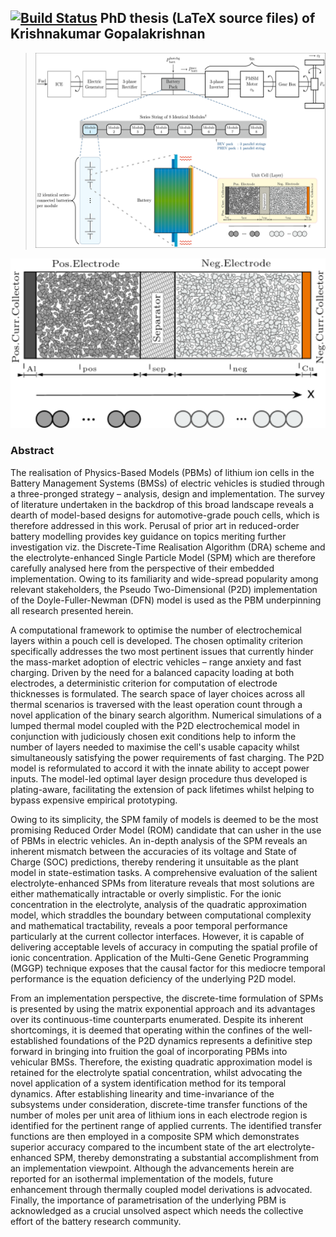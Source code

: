 ## [![Build Status](https://travis-ci.com/krishnakumarg1984/phd_thesis.svg?token=1FbiHkxybL69NMqKddYU&branch=master)](https://travis-ci.com/krishnakumarg1984/phd_thesis) PhD thesis (LaTeX source files) of Krishnakumar Gopalakrishnan

> <img src="chapters/layer_opt/figures/drivetrain.png" alt="Schematic depicting the vehicle-to-cell hierarchical overview of a typical electrified powertrain architecture" width="505" height="312" />
<img src="/chapters/introduction/figures/cell_sandwich_svg.svg" alt="Schematic depicting the basic construction of a lithium ion unit cell" width="505" />

### Abstract

The realisation of Physics-Based Models (PBMs) of lithium ion cells in the
Battery Management Systems (BMSs) of electric vehicles is studied through a
three-pronged strategy &ndash; analysis, design and implementation. The survey of
literature undertaken in the backdrop of this broad landscape reveals a dearth
of model-based designs for automotive-grade pouch cells, which is therefore
addressed in this work. Perusal of prior art in reduced-order battery modelling
provides key guidance on topics meriting further investigation viz. the
Discrete-Time Realisation Algorithm (DRA) scheme and the electrolyte-enhanced
Single Particle Model (SPM) which are therefore carefully analysed here from the
perspective of their embedded implementation. Owing to its familiarity and
wide-spread popularity among relevant stakeholders, the Pseudo Two-Dimensional
(P2D) implementation of the Doyle-Fuller-Newman (DFN) model is used as the PBM
underpinning all research presented herein.

A computational framework to optimise the number of electrochemical layers
within a pouch cell is developed. The chosen optimality criterion specifically
addresses the two most pertinent issues that currently hinder the mass-market
adoption of electric vehicles &ndash; range anxiety and fast charging. Driven by the
need for a balanced capacity loading at both electrodes, a deterministic
criterion for computation of electrode thicknesses is formulated. The search
space of layer choices across all thermal scenarios is traversed with the least
operation count through a novel application of the binary search algorithm.
Numerical simulations of a lumped thermal model coupled with the P2D
electrochemical model in conjunction with judiciously chosen exit conditions
help to inform the number of layers needed to maximise the cell's usable
capacity whilst simultaneously satisfying the power requirements of fast
charging. The P2D model is reformulated to accord it with the innate ability to
accept power inputs. The model-led optimal layer design procedure thus developed
is plating-aware, facilitating the extension of pack lifetimes whilst helping to
bypass expensive empirical prototyping.


Owing to its simplicity, the SPM family of models is deemed to be the most
promising Reduced Order Model (ROM) candidate that can usher in the use of PBMs
in electric vehicles. An in-depth analysis of the SPM reveals an inherent
mismatch between the accuracies of its voltage and State of Charge (SOC)
predictions, thereby rendering it unsuitable as the plant model in
state-estimation tasks. A comprehensive evaluation of the salient
electrolyte-enhanced SPMs from literature reveals that most solutions are either
mathematically intractable or overly simplistic. For the ionic concentration in
the electrolyte, analysis of the quadratic approximation model, which straddles
the boundary between computational complexity and mathematical tractability,
reveals a poor temporal performance particularly at the current collector
interfaces. However, it is capable of delivering acceptable levels of accuracy
in computing the spatial profile of ionic concentration. Application of the
Multi-Gene Genetic Programming (MGGP) technique exposes that the causal factor
for this mediocre temporal performance is the equation deficiency of the
underlying P2D model.

From an implementation perspective, the discrete-time formulation of SPMs is
presented by using the matrix exponential approach and its advantages over its
continuous-time counterparts enumerated. Despite its inherent shortcomings, it
is deemed that operating within the confines of the well-established foundations
of the P2D dynamics represents a definitive step forward in bringing into
fruition the goal of incorporating PBMs into vehicular BMSs. Therefore, the
existing quadratic approximation model is retained for the electrolyte spatial
concentration, whilst advocating the novel application of a system
identification method for its temporal dynamics. After establishing linearity
and time-invariance of the subsystems under consideration, discrete-time
transfer functions of the number of moles per unit area of lithium ions in each
electrode region is identified for the pertinent range of applied currents. The
identified transfer functions are then employed in a composite SPM which
demonstrates superior accuracy compared to the incumbent state of the art
electrolyte-enhanced SPM, thereby demonstrating a substantial accomplishment
from an implementation viewpoint. Although the advancements herein are reported
for an isothermal implementation of the models, future enhancement through
thermally coupled model derivations is advocated. Finally, the importance of
parametrisation of the underlying PBM is acknowledged as a crucial unsolved
aspect which needs the collective effort of the battery research community.

